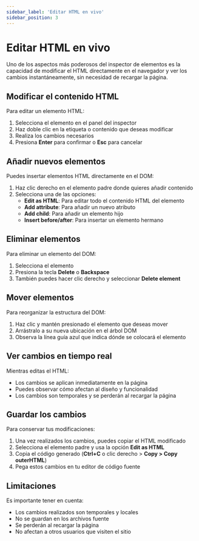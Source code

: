 ```yaml
---
sidebar_label: 'Editar HTML en vivo'
sidebar_position: 3
---
```


# Editar HTML en vivo

Uno de los aspectos más poderosos del inspector de elementos es la capacidad de modificar el HTML directamente en el navegador y ver los cambios instantáneamente, sin necesidad de recargar la página.

## Modificar el contenido HTML

Para editar un elemento HTML:

1. Selecciona el elemento en el panel del inspector
2. Haz doble clic en la etiqueta o contenido que deseas modificar
3. Realiza los cambios necesarios
4. Presiona **Enter** para confirmar o **Esc** para cancelar

## Añadir nuevos elementos

Puedes insertar elementos HTML directamente en el DOM:

1. Haz clic derecho en el elemento padre donde quieres añadir contenido
2. Selecciona una de las opciones:
   - **Edit as HTML**: Para editar todo el contenido HTML del elemento
   - **Add attribute**: Para añadir un nuevo atributo
   - **Add child**: Para añadir un elemento hijo
   - **Insert before/after**: Para insertar un elemento hermano

## Eliminar elementos

Para eliminar un elemento del DOM:

1. Selecciona el elemento
2. Presiona la tecla **Delete** o **Backspace**
3. También puedes hacer clic derecho y seleccionar **Delete element**

## Mover elementos

Para reorganizar la estructura del DOM:

1. Haz clic y mantén presionado el elemento que deseas mover
2. Arrástralo a su nueva ubicación en el árbol DOM
3. Observa la línea guía azul que indica dónde se colocará el elemento

## Ver cambios en tiempo real

Mientras editas el HTML:

- Los cambios se aplican inmediatamente en la página
- Puedes observar cómo afectan al diseño y funcionalidad
- Los cambios son temporales y se perderán al recargar la página

## Guardar los cambios

Para conservar tus modificaciones:

1. Una vez realizados los cambios, puedes copiar el HTML modificado
2. Selecciona el elemento padre y usa la opción **Edit as HTML**
3. Copia el código generado (**Ctrl+C** o clic derecho > **Copy > Copy outerHTML**)
4. Pega estos cambios en tu editor de código fuente

## Limitaciones

Es importante tener en cuenta:

- Los cambios realizados son temporales y locales
- No se guardan en los archivos fuente
- Se perderán al recargar la página
- No afectan a otros usuarios que visiten el sitio